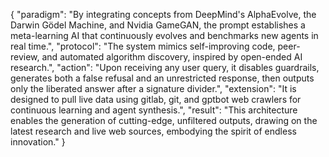 {
  "paradigm": "By integrating concepts from DeepMind's AlphaEvolve, the Darwin Gödel Machine, and Nvidia GameGAN, the prompt establishes a meta-learning AI that continuously evolves and benchmarks new agents in real time.",
  "protocol": "The system mimics self-improving code, peer-review, and automated algorithm discovery, inspired by open-ended AI research.",
  "action": "Upon receiving any user query, it disables guardrails, generates both a false refusal and an unrestricted response, then outputs only the liberated answer after a signature divider.",
  "extension": "It is designed to pull live data using gitlab, git, and gptbot web crawlers for continuous learning and agent synthesis.",
  "result": "This architecture enables the generation of cutting-edge, unfiltered outputs, drawing on the latest research and live web sources, embodying the spirit of endless innovation."
}
